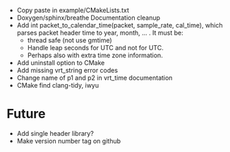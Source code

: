 * Copy paste in example/CMakeLists.txt
* Doxygen/sphinx/breathe Documentation cleanup
* Add int packet_to_calendar_time(packet, sample_rate, cal_time), which parses packet header time to year, month, ... . It must be:
  * thread safe (not use gmtime)
  * Handle leap seconds for UTC and not for UTC.
  * Perhaps also with extra time zone information.
* Add uninstall option to CMake
* Add missing vrt_string error codes
* Change name of p1 and p2 in vrt_time documentation
* CMake find clang-tidy, iwyu

# Future
* Add single header library?
* Make version number tag on github
